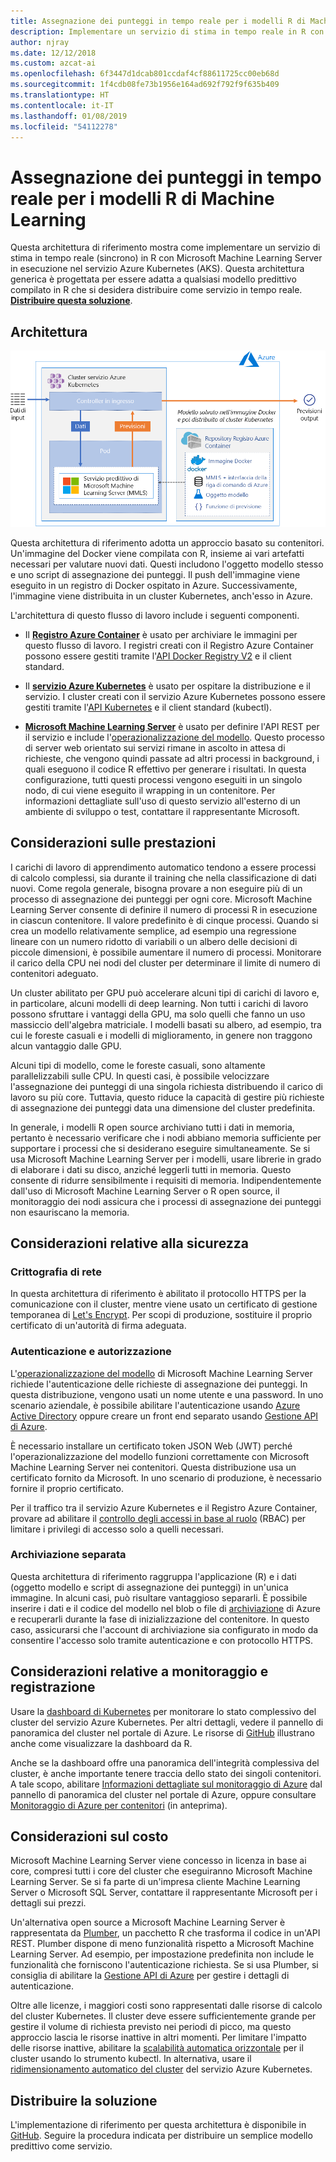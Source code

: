 ```yaml
---
title: Assegnazione dei punteggi in tempo reale per i modelli R di Machine Learning
description: Implementare un servizio di stima in tempo reale in R con Machine Learning Server in esecuzione nel servizio Azure Kubernetes.
author: njray
ms.date: 12/12/2018
ms.custom: azcat-ai
ms.openlocfilehash: 6f3447d1dcab801ccdaf4cf88611725cc00eb68d
ms.sourcegitcommit: 1f4cdb08fe73b1956e164ad692f792f9f635b409
ms.translationtype: HT
ms.contentlocale: it-IT
ms.lasthandoff: 01/08/2019
ms.locfileid: "54112278"
---
```

# <a name="real-time-scoring-of-r-machine-learning-models"></a>Assegnazione dei punteggi in tempo reale per i modelli R di Machine Learning

Questa architettura di riferimento mostra come implementare un servizio di stima in tempo reale (sincrono) in R con Microsoft Machine Learning Server in esecuzione nel servizio Azure Kubernetes (AKS). Questa architettura generica è progettata per essere adatta a qualsiasi modello predittivo compilato in R che si desidera distribuire come servizio in tempo reale. **[Distribuire questa soluzione][github]**.

## <a name="architecture"></a>Architettura

![Assegnazione dei punteggi in tempo reale per i modelli R di Machine Learning in Azure][0]

Questa architettura di riferimento adotta un approccio basato su contenitori. Un'immagine del Docker viene compilata con R, insieme ai vari artefatti necessari per valutare nuovi dati. Questi includono l'oggetto modello stesso e uno script di assegnazione dei punteggi. Il push dell'immagine viene eseguito in un registro di Docker ospitato in Azure. Successivamente, l'immagine viene distribuita in un cluster Kubernetes, anch'esso in Azure.

L'architettura di questo flusso di lavoro include i seguenti componenti.

- Il **[Registro Azure Container][acr]** è usato per archiviare le immagini per questo flusso di lavoro. I registri creati con il Registro Azure Container possono essere gestiti tramite l'[API Docker Registry V2][docker] e il client standard.

- Il **[servizio Azure Kubernetes][aks]** è usato per ospitare la distribuzione e il servizio. I cluster creati con il servizio Azure Kubernetes possono essere gestiti tramite l'[API Kubernetes][k-api] e il client standard (kubectl).

- **[Microsoft Machine Learning Server][mmls]** è usato per definire l'API REST per il servizio e include l'[operazionalizzazione del modello][operationalization]. Questo processo di server web orientato sui servizi rimane in ascolto in attesa di richieste, che vengono quindi passate ad altri processi in background, i quali eseguono il codice R effettivo per generare i risultati. In questa configurazione, tutti questi processi vengono eseguiti in un singolo nodo, di cui viene eseguito il wrapping in un contenitore. Per informazioni dettagliate sull'uso di questo servizio all'esterno di un ambiente di sviluppo o test, contattare il rappresentante Microsoft.

## <a name="performance-considerations"></a>Considerazioni sulle prestazioni

I carichi di lavoro di apprendimento automatico tendono a essere processi di calcolo complessi, sia durante il training che nella classificazione di dati nuovi. Come regola generale, bisogna provare a non eseguire più di un processo di assegnazione dei punteggi per ogni core. Microsoft Machine Learning Server consente di definire il numero di processi R in esecuzione in ciascun contenitore. Il valore predefinito è di cinque processi. Quando si crea un modello relativamente semplice, ad esempio una regressione lineare con un numero ridotto di variabili o un albero delle decisioni di piccole dimensioni, è possibile aumentare il numero di processi. Monitorare il carico della CPU nei nodi del cluster per determinare il limite di numero di contenitori adeguato.

Un cluster abilitato per GPU può accelerare alcuni tipi di carichi di lavoro e, in particolare, alcuni modelli di deep learning. Non tutti i carichi di lavoro possono sfruttare i vantaggi della GPU, ma solo quelli che fanno un uso massiccio dell'algebra matriciale. I modelli basati su albero, ad esempio, tra cui le foreste casuali e i modelli di miglioramento, in genere non traggono alcun vantaggio dalle GPU.

Alcuni tipi di modello, come le foreste casuali, sono altamente parallelizzabili sulle CPU. In questi casi, è possibile velocizzare l'assegnazione dei punteggi di una singola richiesta distribuendo il carico di lavoro su più core. Tuttavia, questo riduce la capacità di gestire più richieste di assegnazione dei punteggi data una dimensione del cluster predefinita.

In generale, i modelli R open source archiviano tutti i dati in memoria, pertanto è necessario verificare che i nodi abbiano memoria sufficiente per supportare i processi che si desiderano eseguire simultaneamente. Se si usa Microsoft Machine Learning Server per i modelli, usare librerie in grado di elaborare i dati su disco, anziché leggerli tutti in memoria. Questo consente di ridurre sensibilmente i requisiti di memoria. Indipendentemente dall'uso di Microsoft Machine Learning Server o R open source, il monitoraggio dei nodi assicura che i processi di assegnazione dei punteggi non esauriscano la memoria.

## <a name="security-considerations"></a>Considerazioni relative alla sicurezza

### <a name="network-encryption"></a>Crittografia di rete

In questa architettura di riferimento è abilitato il protocollo HTTPS per la comunicazione con il cluster, mentre viene usato un certificato di gestione temporanea di [Let's Encrypt][encrypt]. Per scopi di produzione, sostituire il proprio certificato di un'autorità di firma adeguata.

### <a name="authentication-and-authorization"></a>Autenticazione e autorizzazione

L'[operazionalizzazione del modello][operationalization] di Microsoft Machine Learning Server richiede l'autenticazione delle richieste di assegnazione dei punteggi. In questa distribuzione, vengono usati un nome utente e una password. In uno scenario aziendale, è possibile abilitare l'autenticazione usando [Azure Active Directory][AAD] oppure creare un front end separato usando [Gestione API di Azure][API].

È necessario installare un certificato token JSON Web (JWT) perché l'operazionalizzazione del modello funzioni correttamente con Microsoft Machine Learning Server nei contenitori. Questa distribuzione usa un certificato fornito da Microsoft. In uno scenario di produzione, è necessario fornire il proprio certificato.

Per il traffico tra il servizio Azure Kubernetes e il Registro Azure Container, provare ad abilitare il [controllo degli accessi in base al ruolo][rbac] (RBAC) per limitare i privilegi di accesso solo a quelli necessari.

### <a name="separate-storage"></a>Archiviazione separata

Questa architettura di riferimento raggruppa l'applicazione (R) e i dati (oggetto modello e script di assegnazione dei punteggi) in un'unica immagine. In alcuni casi, può risultare vantaggioso separarli. È possibile inserire i dati e il codice del modello nel blob o file di [archiviazione][storage] di Azure e recuperarli durante la fase di inizializzazione del contenitore. In questo caso, assicurarsi che l'account di archiviazione sia configurato in modo da consentire l'accesso solo tramite autenticazione e con protocollo HTTPS.

## <a name="monitoring-and-logging-considerations"></a>Considerazioni relative a monitoraggio e registrazione

Usare la [dashboard di Kubernetes][dashboard] per monitorare lo stato complessivo del cluster del servizio Azure Kubernetes. Per altri dettagli, vedere il pannello di panoramica del cluster nel portale di Azure. Le risorse di [GitHub][github] illustrano anche come visualizzare la dashboard da R.

Anche se la dashboard offre una panoramica dell'integrità complessiva del cluster, è anche importante tenere traccia dello stato dei singoli contenitori. A tale scopo, abilitare [Informazioni dettagliate sul monitoraggio di Azure][monitor] dal pannello di panoramica del cluster nel portale di Azure, oppure consultare [Monitoraggio di Azure per contenitori][monitor-containers] (in anteprima).

## <a name="cost-considerations"></a>Considerazioni sul costo

Microsoft Machine Learning Server viene concesso in licenza in base ai core, compresi tutti i core del cluster che eseguiranno Microsoft Machine Learning Server. Se si fa parte di un'impresa cliente Machine Learning Server o Microsoft SQL Server, contattare il rappresentante Microsoft per i dettagli sui prezzi.

Un'alternativa open source a Microsoft Machine Learning Server è rappresentata da [Plumber][plumber], un pacchetto R che trasforma il codice in un'API REST. Plumber dispone di meno funzionalità rispetto a Microsoft Machine Learning Server. Ad esempio, per impostazione predefinita non include le funzionalità che forniscono l'autenticazione richiesta. Se si usa Plumber, si consiglia di abilitare la [Gestione API di Azure][API] per gestire i dettagli di autenticazione.

Oltre alle licenze, i maggiori costi sono rappresentati dalle risorse di calcolo del cluster Kubernetes. Il cluster deve essere sufficientemente grande per gestire il volume di richiesta previsto nei periodi di picco, ma questo approccio lascia le risorse inattive in altri momenti. Per limitare l'impatto delle risorse inattive, abilitare la [scalabilità automatica orizzontale][autoscaler] per il cluster usando lo strumento kubectl. In alternativa, usare il [ridimensionamento automatico del cluster][cluster-autoscaler] del servizio Azure Kubernetes.

## <a name="deploy-the-solution"></a>Distribuire la soluzione

L'implementazione di riferimento per questa architettura è disponibile in [GitHub][github]. Seguire la procedura indicata per distribuire un semplice modello predittivo come servizio.

<!-- links -->
[AAD]: /azure/active-directory/fundamentals/active-directory-whatis
[API]: /azure/api-management/api-management-key-concepts
[ACR]: /azure/container-registry/container-registry-intro
[AKS]: /azure/aks/intro-kubernetes
[autoscaler]: https://kubernetes.io/docs/tasks/run-application/horizontal-pod-autoscale/
[cluster-autoscaler]: /azure/aks/autoscaler
[monitor]: /azure/monitoring/monitoring-container-insights-overview
[dashboard]: /azure/aks/kubernetes-dashboard
[docker]: https://docs.docker.com/registry/spec/api/
[encrypt]: https://letsencrypt.org/
[gitHub]: https://github.com/Azure/RealtimeRDeployment
[K-API]: https://kubernetes.io/docs/reference/
[MMLS]: /machine-learning-server/what-is-machine-learning-server
[monitor-containers]: /azure/azure-monitor/insights/container-insights-overview
[operationalization]: /machine-learning-server/what-is-operationalization
[plumber]: https://www.rplumber.io
[RBAC]: /azure/role-based-access-control/overview
[storage]: /azure/storage/common/storage-introduction
[0]: ./_images/realtime-scoring-r.png
